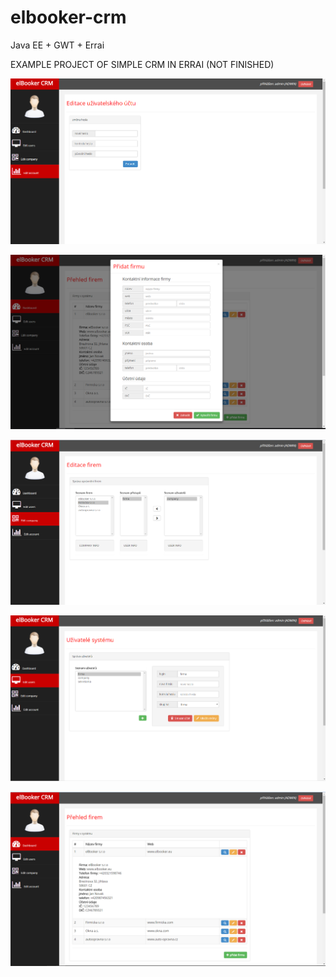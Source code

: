 # elbooker-crm

Java EE + GWT + Errai

EXAMPLE PROJECT OF SIMPLE CRM IN ERRAI (NOT FINISHED)

![alt tag](https://raw.githubusercontent.com/schrek1/elbooker-crm/master/pic1.png)

![alt tag](https://raw.githubusercontent.com/schrek1/elbooker-crm/master/pic5.png)

![alt tag](https://raw.githubusercontent.com/schrek1/elbooker-crm/master/pic2.png)

![alt tag](https://raw.githubusercontent.com/schrek1/elbooker-crm/master/pic3.png)

![alt tag](https://raw.githubusercontent.com/schrek1/elbooker-crm/master/pic4.png)
